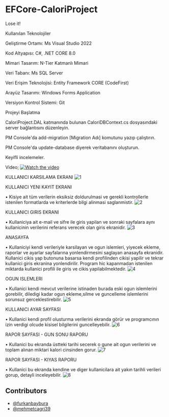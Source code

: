 # EFCore-CaloriProject
Lose it!

Kullanılan Teknolojiler

Geliştirme Ortamı: Ms Visual Studio 2022

Kod Altyapısı: C#, .NET CORE 8.0

Mimari Tasarım: N-Tier Katmanlı Mimari

Veri Tabanı: Ms SQL Server

Veri Erişim Teknolojisi: Entity Framework CORE (CodeFirst)

Arayüz Tasarımı: Windows Forms Application

Versiyon Kontrol Sistemi: Git

Projeyi Başlatma

CaloriProject.DAL katmanında bulunan CaloriDBContext.cs dosyasındaki server bağlantısını düzenleyin.

PM Console'da add-migration [Migration Adı] komutunu yazıp çalıştırın.

PM Console'da update-database diyerek veritabanını oluşturun.

Keyifli incelemeler.

Video;
[![Watch the video](https://img.youtube.com/vi/YriHwguXCkk/maxresdefault.jpg)](https://www.youtube.com/watch?v=YriHwguXCkk&t=1s)


KULLANICI KARSILAMA EKRANI
![1](https://github.com/BurakGonca/EFCore-CaloriProject/assets/154968593/f87f7c68-7e2b-4d72-b74b-eceb89d3988b)

KULLANICI YENI KAYIT EKRANI

• Kisiye ait tüm verilerin eksiksiz doldurulmasi ve gerekli kontrollerle istenilen formatlarda ve kriterlerde bilgi alinmasi saglanmistir.
![2](https://github.com/BurakGonca/EFCore-CaloriProject/assets/154968593/d98d6660-7ae0-40b5-aae6-652c8866e254)

KULLANICI GIRIS EKRANI

• Kullaniciya ait e-mail ve sifre ile giris yapilan ve sonraki sayfalara aynı kullanicinin verilerini referans verecek olan giris ekranidir.
![3](https://github.com/BurakGonca/EFCore-CaloriProject/assets/154968593/3fa3ffda-2d15-4632-81a7-79ea3406daa6)





ANASAYFA

• Kullaniciyi kendi verileriyle karsilayan ve ogun islemleri, yiyecek ekleme, raporlar ve ayarlar sayfalarına yonlendirmesini saglayan anasayfa ekranidir. Kullanici cikis yap butonuna basarsa kendi profilinden cikisi yapilir ve tekrar kullanici giris ekranina yonlendirilir. Program hic kapanmadan istenilen miktarda kullanici profili ile giris ve cikis yapilabilmektedir.
![4](https://github.com/BurakGonca/EFCore-CaloriProject/assets/154968593/d5584cf1-e083-4738-879d-9bdf7f464fa9)





OGUN ISLEMLERI

• Kullanici kendi mevcut verilerine istinaden burada eski ogun islemlerini gorebilir, diledigi kadar ogun ekleme,silme ve guncelleme islemlerini sorunsuz gerceklestirebilir.
![5](https://github.com/BurakGonca/EFCore-CaloriProject/assets/154968593/aae2e68e-6e36-405b-8e80-f9f5e852346a)





KULLANICI AYAR SAYFASI

• Kullanici kendi profil olusturma verilerini ekranda görür ve programcının izin verdigi olcude kisisel bilgilerini guncelleyebilir.
![6](https://github.com/BurakGonca/EFCore-CaloriProject/assets/154968593/6b304ed5-707b-4e29-8191-f609fb378b32)





RAPOR SAYFASI - GUN SONU RAPORU

• Kullanici bu ekranda üstteki tarihi secerek o gune ait ogun verilerini ve toplam alınan miktari kalori cinsinden gorur.
![7](https://github.com/BurakGonca/EFCore-CaloriProject/assets/154968593/c59f28b1-8306-4d90-8db1-8dbf05625ff8)





RAPOR SAYFASI - KIYAS RAPORU

• Kullanici bu ekranda kendine ve diger kullanicilara ait yakın tarihli verileri gorup, detayli inceleyebilir.
![8](https://github.com/BurakGonca/EFCore-CaloriProject/assets/154968593/88fcadeb-c4bc-4a72-bc66-9e64a1201e9e)





## Contributors

- [@furkanbaybura](https://github.com/furkanbaybura)
- [@mehmetcagri39](https://github.com/mehmetcagri39)




